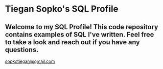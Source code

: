 # Tiegan Sopko's SQL Profile

## Welcome to my SQL Profile! This code repository contains examples of SQL I've written. Feel free to take a look and reach out if you have any questions.

sopkotiegan@gmail.com
